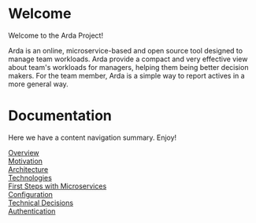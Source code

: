# Welcome
Welcome to the Arda Project!

Arda is an online, microservice-based and open source tool designed to manage team workloads. Arda provide a compact and very effective view about team's workloads for managers, 
helping them being better decision makers. For the team member, Arda is a simple way to report actives in a more general way.

# Documentation
Here we have a content navigation summary. Enjoy!

[Overview](https://github.com/DXBrazil/Arda/wiki/Overview)<br />
[Motivation]()<br />
[Architecture]()<br />
[Technologies]()<br />
[First Steps with Microservices]()<br />
[Configuration]()<br />
[Technical Decisions]()<br />
[Authentication]()<br />
